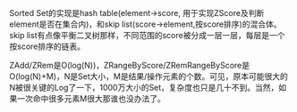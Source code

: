 Sorted Set的实现是hash table(element->score, 用于实现ZScore及判断element是否在集合内)，和skip list(score->element,按score排序)的混合体。 skip list有点像平衡二叉树那样，不同范围的score被分成一层一层，每层是一个按score排序的链表。

ZAdd/ZRem是O(log(N))，ZRangeByScore/ZRemRangeByScore是O(log(N)+M)，N是Set大小，M是结果/操作元素的个数。可见，原本可能很大的N被很关键的Log了一下，1000万大小的Set，复杂度也只是几十不到。当然，如果一次命中很多元素M很大那谁也没办法了。
